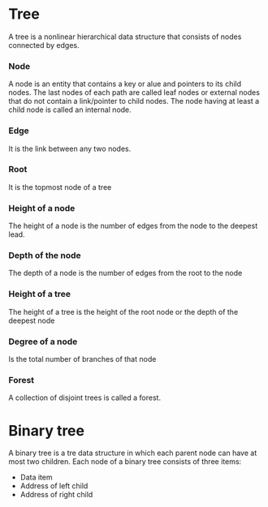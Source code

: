 # Tree

A tree is a nonlinear hierarchical data structure that consists of nodes connected by edges.

### Node
A node is an entity that contains a key or alue and pointers to its child nodes. The last nodes of each path are called leaf nodes or external nodes that do not contain a link/pointer to child nodes. The node having at least a child node is called an internal node.

### Edge
It is the link between any two nodes.

### Root
It is the topmost node of a tree

### Height of a node
The height of a node is the number of edges from the node to the deepest lead.

### Depth of the node
The depth of a node is the number of edges from the root to the node

### Height of a tree
The height of a tree is the height of the root node or the depth of the deepest node

### Degree of a node
Is the total number of branches of that node

### Forest
A collection of disjoint trees is called a forest.

# Binary tree

A binary tree is a tre data structure in which each parent node can have at most two children. Each node of a binary tree consists of three items:
- Data item
- Address of left child
- Address of right child


